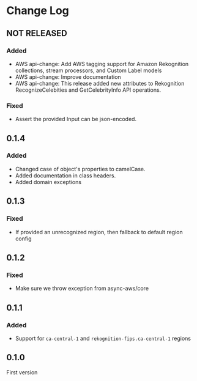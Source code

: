 # Change Log

## NOT RELEASED

### Added

- AWS api-change: Add AWS tagging support for Amazon Rekognition collections, stream processors, and Custom Label models
- AWS api-change: Improve documentation
- AWS api-change: This release added new attributes to Rekognition RecognizeCelebities and GetCelebrityInfo API operations.

### Fixed

- Assert the provided Input can be json-encoded.

## 0.1.4

### Added

- Changed case of object's properties to camelCase.
- Added documentation in class headers.
- Added domain exceptions

## 0.1.3

### Fixed

- If provided an unrecognized region, then fallback to default region config

## 0.1.2

### Fixed

- Make sure we throw exception from async-aws/core

## 0.1.1

### Added

- Support for `ca-central-1` and `rekognition-fips.ca-central-1` regions

## 0.1.0

First version

